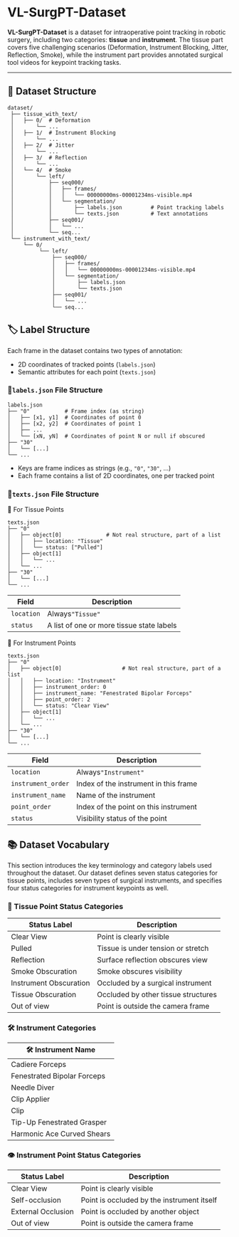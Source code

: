 # VL-SurgPT-Dataset

**VL-SurgPT-Dataset** is a dataset for intraoperative point tracking in robotic surgery, including two categories: **tissue** and **instrument**. The tissue part covers five challenging scenarios (Deformation, Instrument Blocking, Jitter, Reflection, Smoke), while the instrument part provides annotated surgical tool videos for keypoint tracking tasks.

---

## 📂 Dataset Structure

```
dataset/
 ├── tissue_with_text/
 │   ├── 0/  # Deformation
 │       └── ...
 │   ├── 1/  # Instrument Blocking
 │       └── ...
 │   ├── 2/  # Jitter
 │       └── ...
 │   ├── 3/  # Reflection
 │       └── ...
 │   └── 4/  # Smoke
 │       └── left/
 │           ├── seq000/
 │           │   ├── frames/
 │           │   │   └── 00000000ms-00001234ms-visible.mp4
 │           │   └── segmentation/
 │           │       ├── labels.json         # Point tracking labels
 │           │       └── texts.json          # Text annotations
 │           ├── seq001/
 │           │   └── ...
 │           └── seq...
 └── instrument_with_text/
     └── 0/
          └── left/
              ├── seq000/
              │   ├── frames/
              │   │   └── 00000000ms-00001234ms-visible.mp4
              │   └── segmentation/
              │       ├── labels.json
              │       └── texts.json
              ├── seq001/
              │   └── ...
              └── seq...
```

## 🏷️ Label Structure

Each frame in the dataset contains two types of annotation:

- 2D coordinates of tracked points (`labels.json`)
- Semantic attributes for each point (`texts.json`)

### 📁`labels.json` File Structure

```
labels.json
├── "0"           # Frame index (as string)
│   ├── [x1, y1]  # Coordinates of point 0
│   ├── [x2, y2]  # Coordinates of point 1
│   ├── ...
│   └── [xN, yN]  # Coordinates of point N or null if obscured
├── "30"
│   └── [...]
└── ...
```

* Keys are frame indices as strings (e.g., `"0"`, `"30"`, …)
* Each frame contains a list of 2D coordinates, one per tracked point

### 📁`texts.json` File Structure

🔹 For Tissue Points

```
texts.json
├── "0"
│   ├── object[0]              # Not real structure, part of a list
│   │   ├── location: "Tissue"
│   │   └── status: ["Pulled"]
│   ├── object[1]
│   │   └── ...
│   └── ...
├── "30"
│   └── [...]
└── ...
```

| Field          | Description                               |
| ---------------- | ------------------------------------------- |
| `location` | Always`"Tissue"`                      |
| `status`   | A list of one or more tissue state labels |

🔹 For Instrument Points

```
texts.json
├── "0"
│   ├── object[0]                   # Not real structure, part of a list
│   │   ├── location: "Instrument"
│   │   ├── instrument_order: 0
│   │   ├── instrument_name: "Fenestrated Bipolar Forceps"
│   │   ├── point_order: 2
│   │   └── status: "Clear View"
│   ├── object[1]
│   │   └── ...
│   └── ...
├── "30"
│   └── [...]
└── ...
```

| Field                  | Description                           |
| ------------------------ | --------------------------------------- |
| `location`         | Always`"Instrument"`              |
| `instrument_order` | Index of the instrument in this frame |
| `instrument_name`  | Name of the instrument                |
| `point_order`      | Index of the point on this instrument |
| `status`           | Visibility status of the point        |

## 📚 Dataset Vocabulary

This section introduces the key terminology and category labels used throughout the dataset. Our dataset defines seven status categories for tissue points, includes seven types of surgical instruments, and specifies four status categories for instrument keypoints as well.

### 🧬 Tissue Point Status Categories

| Status Label           | Description                         |
| ------------------------ | ------------------------------------- |
| Clear View             | Point is clearly visible            |
| Pulled                 | Tissue is under tension or stretch  |
| Reflection             | Surface reflection obscures view    |
| Smoke Obscuration      | Smoke obscures visibility           |
| Instrument Obscuration | Occluded by a surgical instrument   |
| Tissue Obscuration     | Occluded by other tissue structures |
| Out of view            | Point is outside the camera frame   |

### 🛠️ Instrument Categories

| 🛠️ Instrument Name        |
| ----------------------------- |
| Cadiere Forceps             |
| Fenestrated Bipolar Forceps |
| Needle Diver                |
| Clip Applier                |
| Clip                        |
| Tip-Up Fenestrated Grasper  |
| Harmonic Ace Curved Shears  |

### 👁️ Instrument Point Status Categories

| Status Label      | Description                                                              |
| ------------------- | -------------------------------------------------------------------------- |
| Clear View        | Point is clearly visible                                                 |
| Self-occlusion    | Point is occluded by the instrument itself                               |
| External Occlusion | Point is occluded by another object                          |
| Out of view       | Point is outside the camera frame                                        |


